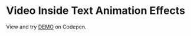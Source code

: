 # Video Inside Text Animation Effects

View and try [DEMO](https://codepen.io/filippoerbisti/pen/ZEryXZM) on Codepen.
